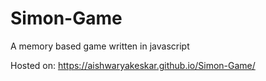 # Simon-Game
A memory based game written in javascript

Hosted on: https://aishwaryakeskar.github.io/Simon-Game/
